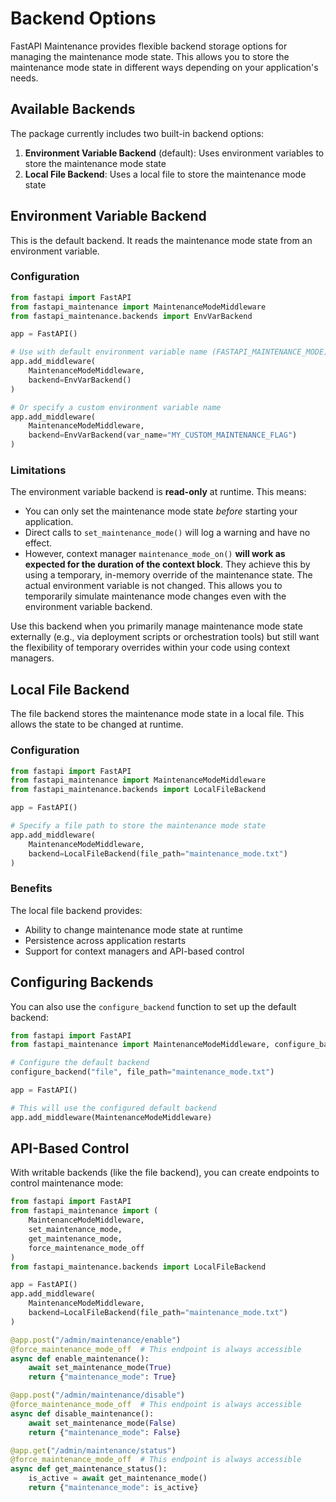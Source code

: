# Backend Options

FastAPI Maintenance provides flexible backend storage options for managing the maintenance mode state. This allows you to store the maintenance mode state in different ways depending on your application's needs.

## Available Backends

The package currently includes two built-in backend options:

1. **Environment Variable Backend** (default): Uses environment variables to store the maintenance mode state
2. **Local File Backend**: Uses a local file to store the maintenance mode state

## Environment Variable Backend

This is the default backend. It reads the maintenance mode state from an environment variable.

### Configuration

```python
from fastapi import FastAPI
from fastapi_maintenance import MaintenanceModeMiddleware
from fastapi_maintenance.backends import EnvVarBackend

app = FastAPI()

# Use with default environment variable name (FASTAPI_MAINTENANCE_MODE)
app.add_middleware(
    MaintenanceModeMiddleware,
    backend=EnvVarBackend()
)

# Or specify a custom environment variable name
app.add_middleware(
    MaintenanceModeMiddleware,
    backend=EnvVarBackend(var_name="MY_CUSTOM_MAINTENANCE_FLAG")
)
```

### Limitations

The environment variable backend is **read-only** at runtime. This means:

- You can only set the maintenance mode state *before* starting your application.
- Direct calls to `set_maintenance_mode()` will log a warning and have no effect.
- However, context manager `maintenance_mode_on()` **will work as expected for the duration of the context block**. They achieve this by using a temporary, in-memory override of the maintenance state. The actual environment variable is not changed. This allows you to temporarily simulate maintenance mode changes even with the environment variable backend.

Use this backend when you primarily manage maintenance mode state externally (e.g., via deployment scripts or orchestration tools) but still want the flexibility of temporary overrides within your code using context managers.

## Local File Backend

The file backend stores the maintenance mode state in a local file. This allows the state to be changed at runtime.

### Configuration

```python
from fastapi import FastAPI
from fastapi_maintenance import MaintenanceModeMiddleware
from fastapi_maintenance.backends import LocalFileBackend

app = FastAPI()

# Specify a file path to store the maintenance mode state
app.add_middleware(
    MaintenanceModeMiddleware,
    backend=LocalFileBackend(file_path="maintenance_mode.txt")
)
```

### Benefits

The local file backend provides:

- Ability to change maintenance mode state at runtime
- Persistence across application restarts
- Support for context managers and API-based control

## Configuring Backends

You can also use the `configure_backend` function to set up the default backend:

```python
from fastapi import FastAPI
from fastapi_maintenance import MaintenanceModeMiddleware, configure_backend

# Configure the default backend
configure_backend("file", file_path="maintenance_mode.txt")

app = FastAPI()

# This will use the configured default backend
app.add_middleware(MaintenanceModeMiddleware)
```

## API-Based Control

With writable backends (like the file backend), you can create endpoints to control maintenance mode:

```python
from fastapi import FastAPI
from fastapi_maintenance import (
    MaintenanceModeMiddleware, 
    set_maintenance_mode,
    get_maintenance_mode,
    force_maintenance_mode_off
)
from fastapi_maintenance.backends import LocalFileBackend

app = FastAPI()
app.add_middleware(
    MaintenanceModeMiddleware,
    backend=LocalFileBackend(file_path="maintenance_mode.txt")
)

@app.post("/admin/maintenance/enable")
@force_maintenance_mode_off  # This endpoint is always accessible
async def enable_maintenance():
    await set_maintenance_mode(True)
    return {"maintenance_mode": True}

@app.post("/admin/maintenance/disable")
@force_maintenance_mode_off  # This endpoint is always accessible
async def disable_maintenance():
    await set_maintenance_mode(False)
    return {"maintenance_mode": False}

@app.get("/admin/maintenance/status")
@force_maintenance_mode_off  # This endpoint is always accessible
async def get_maintenance_status():
    is_active = await get_maintenance_mode()
    return {"maintenance_mode": is_active}
```
